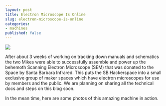 ```yaml
---
layout: post
title: Electron Microscope Is Online
slug: electron-microscope-is-online
categories:
- machines
published: false
---
```


<img src="{{ site.baseurl }}/images/swiss-holding-sample-retouched.jpg" class="fit image">

After about 3 weeks of working on tracking down manuals and schematics the two Mikes were able to successfully assemble and power up the behemoth Scanning Electron Microscope (SEM) that was donated to the Space by Santa Barbara Infrared. This puts the SB Hackerspace into a small exclusive group of maker spaces which have electron microscopes for use by members and the public.  We are planning on sharing all the technical docs and steps on this blog soon.

In the mean time, here are some photos of this amazing machine in action.
